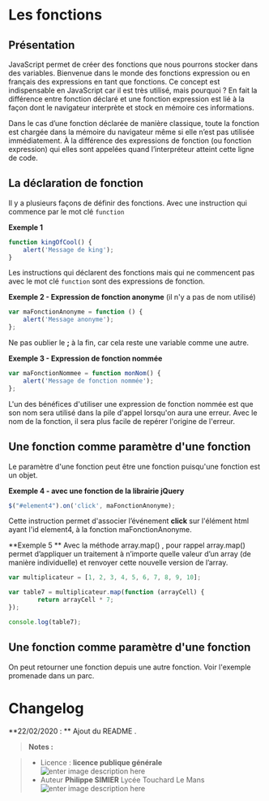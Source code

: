 ﻿# Les fonctions

## Présentation

JavaScript permet de créer des fonctions que nous pourrons stocker dans des variables. Bienvenue dans le monde des fonctions expression ou en français des expressions en tant que fonctions. Ce concept est indispensable en JavaScript car il est très utilisé, mais pourquoi ? En fait la différence entre fonction déclaré et une fonction expression est lié à la façon dont le navigateur interprète et stock en mémoire ces informations.

Dans le cas d’une fonction déclarée de manière classique, toute la fonction est chargée dans la mémoire du navigateur même si elle n’est pas utilisée immédiatement. À la différence des expressions de fonction (ou fonction expression) qui elles sont appelées quand l’interpréteur atteint cette ligne de code.

## La déclaration de fonction
Il y a plusieurs façons de définir des fonctions.
Avec une instruction qui commence par le mot clé `function` 

**Exemple 1**
```javascript
function kingOfCool() {
    alert('Message de king');
}
```
Les instructions qui déclarent des fonctions mais qui ne commencent pas avec le mot clé `function` sont des expressions de fonction.

**Exemple 2 - Expression de fonction anonyme**
(il n'y a pas de nom utilisé) 
```javascript
var maFonctionAnonyme = function () {
    alert('Message anonyme');
};
```
Ne pas oublier le **;** à la fin, car cela reste une variable comme une autre.

**Exemple 3 - Expression de fonction nommée**
```javascript
var maFonctionNommee = function monNom() {
    alert('Message de fonction nommée');
};
``` 
L'un des bénéfices d'utiliser une expression de fonction nommée est que son nom sera utilisé dans la pile d'appel lorsqu'on aura une erreur. Avec le nom de la fonction, il sera plus facile de repérer l'origine de l'erreur.

## Une fonction comme paramètre d'une fonction

Le paramètre d'une fonction peut être une fonction puisqu'une fonction est un objet.

**Exemple 4 - avec une fonction de la librairie jQuery**
```javascript
$("#element4").on('click', maFonctionAnonyme);
```
Cette instruction permet d'associer l’événement **click** sur l'élément html ayant l'id element4, à la fonction maFonctionAnonyme.

**Exemple 5 **
Avec la méthode array.map() , pour rappel array.map() permet d’appliquer un traitement à n’importe quelle valeur d’un array (de manière individuelle) et renvoyer cette nouvelle version de l’array.
```javascript
var multiplicateur = [1, 2, 3, 4, 5, 6, 7, 8, 9, 10];

var table7 = multiplicateur.map(function (arrayCell) {
        return arrayCell * 7;
});

console.log(table7);
```
##  Une fonction comme paramètre d'une fonction

On peut retourner une fonction depuis une autre fonction.
Voir l'exemple promenade dans un parc.

# Changelog

**22/02/2020 : ** Ajout du README . 

> **Notes :**


> - Licence : **licence publique générale** ![enter image description here](https://img.shields.io/badge/licence-GPL-green.svg)
> - Auteur **Philippe SIMIER** Lycée Touchard Le Mans
>  ![enter image description here](https://img.shields.io/badge/built-passing-green.svg)
<!-- TOOLBOX 

Génération des badges : https://shields.io/
Génération de ce fichier : https://stackedit.io/editor#





